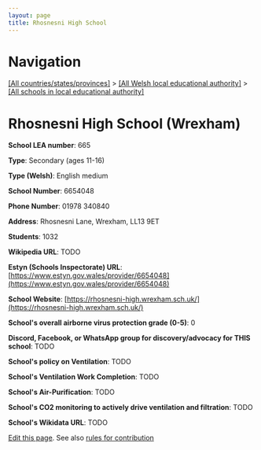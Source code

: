 ```yaml
---
layout: page
title: Rhosnesni High School
---
```

# Navigation

[[All countries/states/provinces]](../../..) > [[All Welsh local educational authority]](../..) > [[All schools in local educational authority]](..)

# Rhosnesni High School (Wrexham)

**School LEA number**: 665

**Type**: Secondary (ages 11-16)

**Type (Welsh)**: English medium

**School Number**: 6654048

**Phone Number**: 01978 340840

**Address**: Rhosnesni Lane, Wrexham, LL13 9ET

**Students**: 1032

**Wikipedia URL**: TODO

**Estyn (Schools Inspectorate) URL**: [https://www.estyn.gov.wales/provider/6654048](https://www.estyn.gov.wales/provider/6654048)

**School Website**: [https://rhosnesni-high.wrexham.sch.uk/](https://rhosnesni-high.wrexham.sch.uk/)

**School's overall airborne virus protection grade (0-5)**: 0

**Discord, Facebook, or WhatsApp group for discovery/advocacy for THIS school**: TODO

**School's policy on Ventilation**: TODO

**School's Ventilation Work Completion**: TODO

**School's Air-Purification**: TODO

**School's CO2 monitoring to actively drive ventilation and filtration**: TODO

**School's Wikidata URL**: TODO




[Edit this page](https://github.com/VentilationProject/Wales/edit/prif/./Wrexham/Rhosnesni_High_School.md). See also [rules for contribution](../../../contribution-rules/)